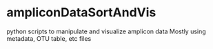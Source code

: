 # ampliconDataSortAndVis
python scripts to manipulate and visualize amplicon data
Mostly using metadata, OTU table, etc files
